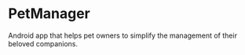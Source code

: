 # PetManager
Android app that helps pet owners to simplify the management of their beloved companions.
